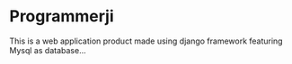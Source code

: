 # Programmerji
This is a web application product made using django framework featuring Mysql as database...
